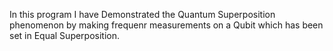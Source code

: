 In this program I have Demonstrated the Quantum Superposition phenomenon by making frequenr measurements on a Qubit which has been set in Equal Superposition.

